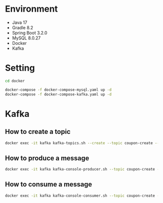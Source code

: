 # Environment
- Java 17
- Gradle 8.2
- Spring Boot 3.2.0
- MySQL 8.0.27
- Docker 
- Kafka

# Setting
```bash
cd docker

docker-compose -f docker-compose-mysql.yaml up -d
docker-compose -f docker-compose-kafka.yaml up -d
```

# Kafka
## How to create a topic
```bash
docker exec -it kafka kafka-topics.sh --create --topic coupon-create --bootstrap-server localhost:9092
```

## How to produce a message
```bash
docker exec -it kafka kafka-console-producer.sh --topic coupon-create --bootstrap-server localhost:9092
```

## How to consume a message
```bash
docker exec -it kafka kafka-console-consumer.sh --topic coupon-create --from-beginning --bootstrap-server localhost:9092 --key-deserializer org.apache.kafka.common.serialization.StringDeserializer --value-deserializer org.apache.kafka.common.serialization.LongDeserializer
```
